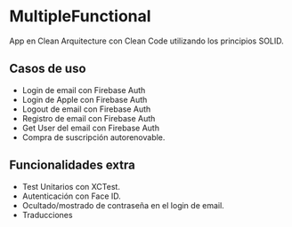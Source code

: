 # MultipleFunctional

App en Clean Arquitecture con Clean Code utilizando los principios SOLID.

## Casos de uso
- Login de email con Firebase Auth
- Login de Apple con Firebase Auth
- Logout de email con Firebase Auth
- Registro de email con Firebase Auth
- Get User del email con Firebase Auth
- Compra de suscripción autorenovable.

## Funcionalidades extra
- Test Unitarios con XCTest.
- Autenticación con Face ID.
- Ocultado/mostrado de contraseña en el login de email.
- Traducciones 
